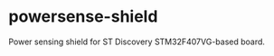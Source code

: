 powersense-shield
=================

Power sensing shield for ST Discovery STM32F407VG-based board.

